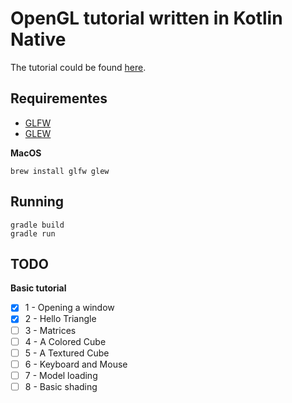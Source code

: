 # OpenGL tutorial written in Kotlin Native

The tutorial could be found [here](http://opengl-tutorial.org).

## Requirementes

- [GLFW](http://www.glfw.org)
- [GLEW](http://glew.sourceforge.net)

**MacOS**

```
brew install glfw glew
```

## Running

```
gradle build
gradle run
```

## TODO

**Basic tutorial**

- [x] 1 - Opening a window
- [x] 2 - Hello Triangle
- [ ] 3 - Matrices
- [ ] 4 - A Colored Cube
- [ ] 5 - A Textured Cube
- [ ] 6 - Keyboard and Mouse
- [ ] 7 - Model loading
- [ ] 8 - Basic shading